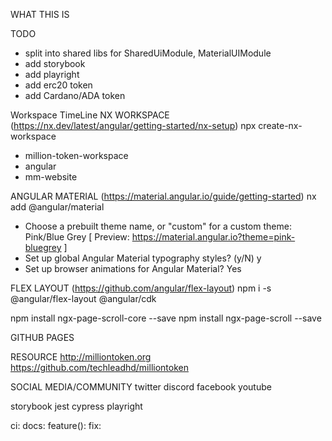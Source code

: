 WHAT THIS IS

TODO
- split into shared libs for SharedUiModule, MaterialUIModule
- add storybook
- add playright
- add erc20 token
- add Cardano/ADA token

Workspace TimeLine
NX WORKSPACE (https://nx.dev/latest/angular/getting-started/nx-setup)
npx create-nx-workspace
- million-token-workspace
- angular
 - mm-website

ANGULAR MATERIAL (https://material.angular.io/guide/getting-started)
nx add @angular/material
- Choose a prebuilt theme name, or "custom" for a custom theme: Pink/Blue Grey     [ Preview: https://material.angular.io?theme=pink-bluegrey ]
- Set up global Angular Material typography styles? (y/N) y
- Set up browser animations for Angular Material? Yes

FLEX LAYOUT (https://github.com/angular/flex-layout)
npm i -s @angular/flex-layout @angular/cdk

npm install ngx-page-scroll-core --save
npm install ngx-page-scroll --save

GITHUB PAGES

RESOURCE
http://milliontoken.org
https://github.com/techleadhd/milliontoken

SOCIAL MEDIA/COMMUNITY
twitter
discord
facebook
youtube


storybook
jest
cypress
playright

ci:
docs:
feature():
fix: